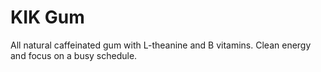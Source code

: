 # KIK Gum

All natural caffeinated gum with L-theanine and B vitamins.
Clean energy and focus on a busy schedule.